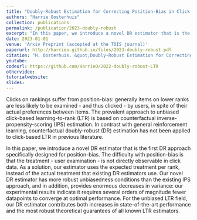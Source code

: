 ```yaml
---
title: "Doubly-Robust Estimation for Correcting Position-Bias in Click Feedback for Unbiased Learning to Rank"
authors: "Harrie Oosterhuis"
collection: publications
permalink: /publication/2023-doubly-robust
excerpt: "In this paper, we introduce a novel DR estimator that is the first DR approach specifically designed for position-bias. The difficulty with position bias is that the treatment – user examination – is not directly observable in click data. As a solution, our estimator uses the expected treatment per rank, instead of the actual treatment that existing DR estimators use."
date: 2023-01-01
venue: 'Arxiv Preprint (accepted at the TOIS journal)'
paperurl: http://harrieo.github.io/files/2023-doubly-robust.pdf
citation: "H. Oosterhuis. &quot;Doubly-Robust Estimation for Correcting Position-Bias in Click Feedback for Unbiased Learning to Rank.&quot; arXiv preprint arXiv:2203.17118 (2022)."
youtube: 
codeurl: https://github.com/HarrieO/2022-doubly-robust-LTR
othervideo:
tutorialwebsite: 
slides: 
---
```



Clicks on rankings suffer from position-bias: generally items on lower ranks are less likely to be examined - and thus clicked - by users, in spite of their actual preferences between items. The prevalent approach to unbiased click-based learning-to-rank (LTR) is based on counterfactual inverse-propensity-scoring (IPS) estimation. In contrast with general reinforcement learning, counterfactual doubly-robust (DR) estimation has not been applied to click-based LTR in previous literature.

In this paper, we introduce a novel DR estimator that is the first DR approach specifically designed for position-bias. The difficulty with position-bias is that the treatment - user examination - is not directly observable in click data. As a solution, our estimator uses the expected treatment per rank, instead of the actual treatment that existing DR estimators use. Our novel DR estimator has more robust unbiasedness conditions than the existing IPS approach, and in addition, provides enormous decreases in variance: our experimental results indicate it requires several orders of magnitude fewer datapoints to converge at optimal performance. For the unbiased LTR field, our DR estimator contributes both increases in state-of-the-art performance and the most robust theoretical guarantees of all known LTR estimators.
